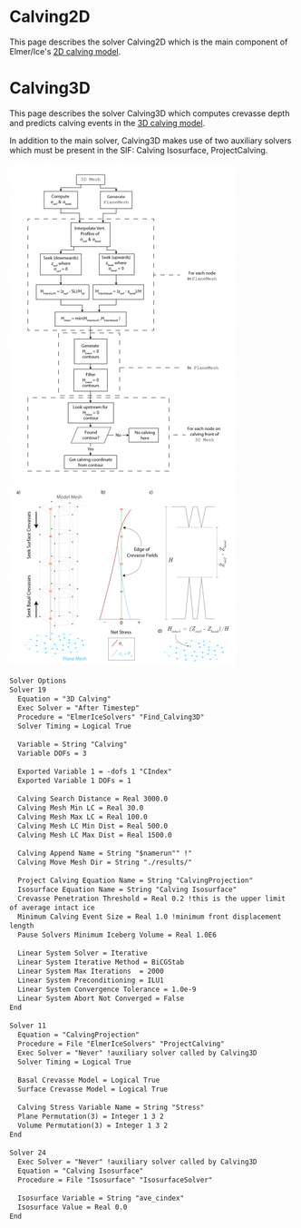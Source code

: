 # Calving2D
This page describes the solver Calving2D which is the main component of Elmer/Ice's [2D calving model](http://elmerfem.org/elmerice/wiki/doku.php?id=problems:calving).

# Calving3D
This page describes the solver Calving3D which computes crevasse depth and predicts calving events in the [3D calving model](http://elmerfem.org/elmerice/wiki/doku.php?id=problems:calving).

In addition to the main solver, Calving3D makes use of two auxiliary solvers which must be present in the SIF: Calving Isosurface, ProjectCalving.

![calving algorithm](./calving_algo.png)
![3D calving algorithm](./3d_calving_algo.png)

```
Solver Options
Solver 19
  Equation = "3D Calving"
  Exec Solver = "After Timestep"
  Procedure = "ElmerIceSolvers" "Find_Calving3D"
  Solver Timing = Logical True

  Variable = String "Calving"
  Variable DOFs = 3

  Exported Variable 1 = -dofs 1 "CIndex"
  Exported Variable 1 DOFs = 1

  Calving Search Distance = Real 3000.0
  Calving Mesh Min LC = Real 30.0
  Calving Mesh Max LC = Real 100.0
  Calving Mesh LC Min Dist = Real 500.0
  Calving Mesh LC Max Dist = Real 1500.0

  Calving Append Name = String "$namerun"" !"
  Calving Move Mesh Dir = String "./results/"

  Project Calving Equation Name = String "CalvingProjection"
  Isosurface Equation Name = String "Calving Isosurface"
  Crevasse Penetration Threshold = Real 0.2 !this is the upper limit of average intact ice
  Minimum Calving Event Size = Real 1.0 !minimum front displacement length
  Pause Solvers Minimum Iceberg Volume = Real 1.0E6

  Linear System Solver = Iterative
  Linear System Iterative Method = BiCGStab
  Linear System Max Iterations  = 2000
  Linear System Preconditioning = ILU1
  Linear System Convergence Tolerance = 1.0e-9
  Linear System Abort Not Converged = False
End

Solver 11
  Equation = "CalvingProjection"
  Procedure = File "ElmerIceSolvers" "ProjectCalving"
  Exec Solver = "Never" !auxiliary solver called by Calving3D
  Solver Timing = Logical True

  Basal Crevasse Model = Logical True
  Surface Crevasse Model = Logical True

  Calving Stress Variable Name = String "Stress"
  Plane Permutation(3) = Integer 1 3 2
  Volume Permutation(3) = Integer 1 3 2
End

Solver 24
  Exec Solver = "Never" !auxiliary solver called by Calving3D
  Equation = "Calving Isosurface"
  Procedure = File "Isosurface" "IsosurfaceSolver"

  Isosurface Variable = String "ave_cindex"
  Isosurface Value = Real 0.0
End
```

